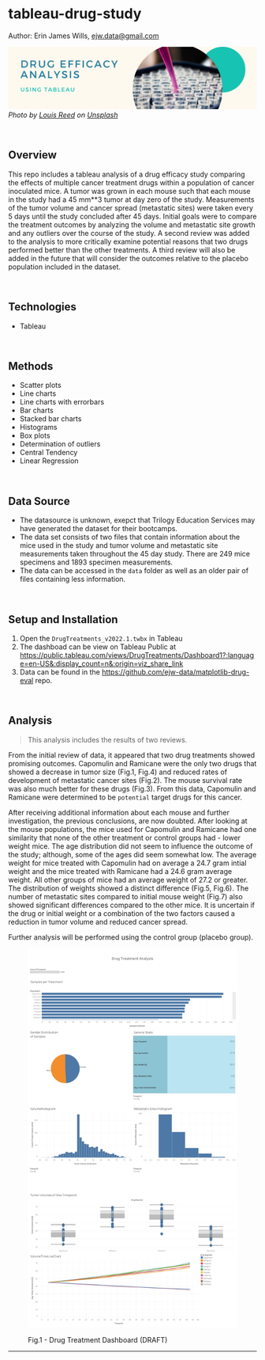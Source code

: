 # tableau-drug-study

Author:  Erin James Wills, ejw.data@gmail.com  

![Analysis of Mouse Drug Data](./images/drug-efficacy-tableau.png)  
<cite>Photo by [Louis Reed](https://unsplash.com/@_louisreed?utm_source=unsplash&utm_medium=referral&utm_content=creditCopyText) on [Unsplash](https://unsplash.com/s/photos/lab-rat?utm_source=unsplash&utm_medium=referral&utm_content=creditCopyText)</cite>  

<br>  

## Overview  
This repo includes a tableau analysis of a drug efficacy study comparing the effects of multiple cancer treatment drugs within a population of cancer inoculated mice.  A tumor was grown in each mouse such that each mouse in the study had a 45 mm**3 tumor at day zero of the study.  Measurements of the tumor volume and cancer spread (metastatic sites) were taken every 5 days until the study concluded after 45 days.  Initial goals were to compare the treatment outcomes by analyzing the volume and metastatic site growth and any outliers over the course of the study.  A second review was added to the analysis to more critically examine potential reasons that two drugs performed better than the other treatments.  A third review will also be added in the future that will consider the outcomes relative to the placebo population included in the dataset.     

<br>  

## Technologies  
*  Tableau

<br>

## Methods  
*  Scatter plots
*  Line charts 
*  Line charts with errorbars  
*  Bar charts   
*  Stacked bar charts
*  Histograms
*  Box plots  
*  Determination of outliers
*  Central Tendency
*  Linear Regression  

<br>

## Data Source  
*  The datasource is unknown, exepct that Trilogy Education Services may have generated the dataset for their bootcamps.  
*  The data set consists of two files that contain information about the mice used in the study and tumor volume and metastatic site measurements taken throughout the 45 day study.  There are 249 mice specimens and 1893 specimen measurements.  
*  The data can be accessed in the `data` folder as well as an older pair of files containing less information.  

<br>  

## Setup and Installation  
1. Open the `DrugTreatments_v2022.1.twbx` in Tableau  
1. The dashboad can be view on Tableau Public at https://public.tableau.com/views/DrugTreatments/Dashboard1?:language=en-US&:display_count=n&:origin=viz_share_link  
1. Data can be found in the https://github.com/ejw-data/matplotlib-drug-eval repo.    



<br>

## Analysis  

> This analysis includes the results of two reviews.  

From the initial review of data, it appeared that two drug treatments showed promising outcomes.  Capomulin and Ramicane were the only two drugs that showed a decrease in tumor size (Fig.1, Fig.4) and reduced rates of development of metastatic cancer sites (Fig.2). The mouse survival rate was also much better for these drugs (Fig.3).  From this data, Capomulin and Ramicane were determined to be `potential` target drugs for this cancer.   

After receiving additional information about each mouse and further investigation, the previous conclusions, are now doubted.  After looking at the mouse populations, the mice used for Capomulin and Ramicane had one similarity that none of the other treatment or control groups had - lower weight mice.  The age distribution did not seem to influence the outcome of the study; although, some of the ages did seem somewhat low.  The average weight for mice treated with Capomulin had on average a 24.7 gram intial weight and the mice treated with Ramicane had a 24.6 gram average weight.  All other groups of mice had an average weight of 27.2 or greater.  The distribution of weights showed a distinct difference (Fig.5, Fig.6).  The number of metastatic sites compared to initial mouse weight (Fig.7) also showed significant differences compared to the other mice.    It is uncertain if the drug or initial weight or a combination of the two factors caused a reduction in tumor volume and reduced cancer spread.  

Further analysis will be performed using the control group (placebo group).


<figure>

![Metastatic Sites](./images/dashboard_example.png)

<figcaption>Fig.1 - Drug Treatment Dashboard (DRAFT)</figcaption>
</figure>
<hr>

<br>

